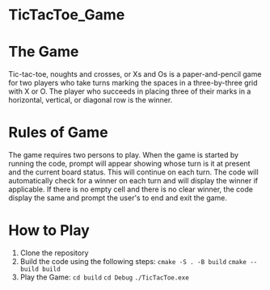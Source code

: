 # TicTacToe_Game

# The Game
Tic-tac-toe, noughts and crosses, or Xs and Os is a paper-and-pencil game for two players who take turns marking the spaces in a three-by-three grid with X or O. The player who succeeds in placing three of their marks in a horizontal, vertical, or diagonal row is the winner. 

# **Rules of Game**
The game requires two persons to play. When the game is started by running the code, prompt will appear showing whose turn is it at present and the current board status. This will continue on each turn. 
The code will automatically check for a winner on each turn and will display the winner if applicable. 
If there is no empty cell and there is no clear winner, the code display the same and prompt the user's to end and exit the game.

# **How to Play**
1. Clone the repository
2. Build the code using the following steps:
    ```cmake -S . -B build```
    ```cmake --build build```
3. Play the Game:
    ```cd build```
    ```cd Debug```
    ```./TicTacToe.exe``` 
